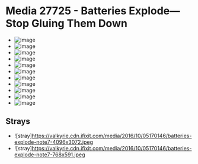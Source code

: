 # Media 27725 - Batteries Explode—Stop Gluing Them Down

- ![image](https://valkyrie.cdn.ifixit.com/media/2016/10/05170146/batteries-explode-note7-scaled.jpeg)
- ![image](https://valkyrie.cdn.ifixit.com/media/2016/10/05170146/batteries-explode-note7-150x150.jpeg)
- ![image](https://valkyrie.cdn.ifixit.com/media/2016/10/05170146/batteries-explode-note7-1536x1152.jpeg)
- ![image](https://valkyrie.cdn.ifixit.com/media/2016/10/05170146/batteries-explode-note7-2048x1536.jpeg)
- ![image](https://valkyrie.cdn.ifixit.com/media/2016/10/05170146/batteries-explode-note7-1200x900.jpeg)
- ![image](https://valkyrie.cdn.ifixit.com/media/2016/10/05170146/batteries-explode-note7-300x200.jpeg)
- ![image](https://valkyrie.cdn.ifixit.com/media/2016/10/05170146/batteries-explode-note7-600x400.jpeg)
- ![image](https://valkyrie.cdn.ifixit.com/media/2016/10/05170146/batteries-explode-note7-1200x800.jpeg)
- ![image](https://valkyrie.cdn.ifixit.com/media/2016/10/05170146/batteries-explode-note7-768x512.jpeg)
- ![image](https://valkyrie.cdn.ifixit.com/media/2016/10/05170146/batteries-explode-note7-324x216.jpeg)
- ![image](https://valkyrie.cdn.ifixit.com/media/2016/10/05170146/batteries-explode-note7-450x300.jpeg)

## Strays
- ![stray]https://valkyrie.cdn.ifixit.com/media/2016/10/05170146/batteries-explode-note7-4096x3072.jpeg
- ![stray]https://valkyrie.cdn.ifixit.com/media/2016/10/05170146/batteries-explode-note7-768x591.jpeg